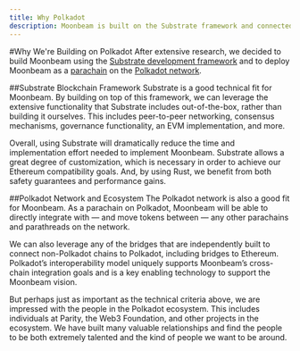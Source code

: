 ```yaml
---
title: Why Polkadot
description: Moonbeam is built on the Substrate framework and connected to the Polkadot network, adding speed and security to the platform.
---
```

#Why We're Building on Polkadot
After extensive research, we decided to build Moonbeam using the [Substrate development framework](/resources/glossary/#substrate) and to deploy Moonbeam as a [parachain](/resources/glossary/#parachains) on the [Polkadot network](/resources/glossary/#polkadot). 

##Substrate Blockchain Framework
Substrate is a good technical fit for Moonbeam. By building on top of this framework, we can leverage the extensive functionality that Substrate includes out-of-the-box, rather than building it ourselves. This includes peer-to-peer networking, consensus mechanisms, governance functionality, an EVM implementation, and more.

Overall, using Substrate will dramatically reduce the time and implementation effort needed to implement Moonbeam.  Substrate allows a great degree of customization, which is necessary in order to achieve our Ethereum compatibility goals.  And, by using Rust, we benefit from both safety guarantees and performance gains. 

##Polkadot Network and Ecosystem
The Polkadot network is also a good fit for Moonbeam.  As a parachain on Polkadot, Moonbeam will be able to directly integrate with — and move tokens between — any other parachains and parathreads on the network.

We can also leverage any of the bridges that are independently built to connect non-Polkadot chains to Polkadot, including bridges to Ethereum. Polkadot’s interoperability model uniquely supports Moonbeam’s cross-chain integration goals and is a key enabling technology to support the Moonbeam vision.

But perhaps just as important as the technical criteria above, we are impressed with the people in the Polkadot ecosystem.  This includes individuals at Parity, the Web3 Foundation, and other projects in the ecosystem.  We have built many valuable relationships and find the people to be both extremely talented and the kind of people we want to be around.
